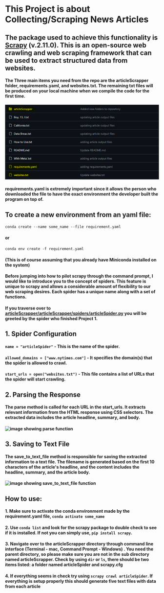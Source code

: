 # This Project is about Collecting/Scraping News Articles
## The package used to achieve this functionality is [Scrapy](https://scrapy.org/) (v.2.11.0). This is an open-source web crawling and web scraping framework that can be used to extract structured data from websites. 
#### The Three main items you need from the repo are the articleScrapper folder, requirements.yaml, and websites.txt. The remaining txt files will be produced on your local machine when we compile the code for the first time.
#### <img src="images/Screenshot%202024-01-29%20182004.png" alt="image of the repo with elements highlighted in yellow"/>
#### requirements.yaml is extremely important since it allows the person who downloaded the file to have the exact environment the developer built the program on top of.  

## To create a new environment from an yaml file:
```conda create --name some_name --file requirement.yaml```
#### or
```conda env create -f requirement.yaml```
#### (This is of course assuming that you already have Miniconda installed on the system)

#### Before jumping into how to pilot scrapy through the command prompt, I would like to introduce you to the concept of spiders. This feature is unique to scrapy and allows a considerable amount of flexibility to our web scraping desires. Each spider has a unique name along with a set of functions. 

#### If you traverse over to [articleScrapper/articleScrapper/spiders/articleSpider.py](https://github.com/Tearever/ScrapingTheeWeb/blob/main/articleScrapper/articleScrapper/spiders/articleSpider.py) you will be greeted by the spider who finished Project 1. 

## 1. Spider Configuration

#### ```name = "articleSpider"``` - This is the name of the spider.
#### ```allowed_domains = ["www.nytimes.com"]``` - It specifies the domain(s) that the spider is allowed to crawl.
#### ```start_urls = open("websites.txt")``` - This file contains a list of URLs that the spider will start crawling.

## 2. Parsing the Response
#### The parse method is called for each URL in the start_urls. It extracts relevant information from the HTML response using CSS selectors. The extracted data includes the article headline, summary, and body.
#### <img src="images/Screenshot%202024-01-30%20194459.png" alt="image showing parse function"/>

## 3. Saving to Text File
#### The save_to_text_file method is responsible for saving the extracted information to a text file. The filename is generated based on the first 10 characters of the article's headline, and the content includes the headline, summary, and the article body.
#### <img src="images/Screenshot%202024-01-30%20195110.png" alt="image showing save_to_text_file function"/>

## How to use:
#### 1. Make sure to activate the conda environment made by the requirement.yaml file, ```conda activate some_name```
#### 2. Use ```conda list``` and look for the scrapy package to double check to see if it is installed. If not you can simply use, ```pip install scrapy```.
#### 3. Navigate over to the articleScrapper directory through command line interface (Terminal - mac, Command Prompt - Windows) . You need the parent directory, so please make sure you are not in the sub directory named articleScrapper. Check by using ```dir``` or ```ls```, there should be two items listed: a folder named articleSpider and scrapy.cfg
#### 4. If everything seems in check try using ```scrapy crawl articleSpider```. If everything is setup properly this should generate five text files with data from each article
